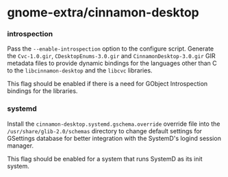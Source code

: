 # gnome-extra/cinnamon-desktop

### introspection
Pass the `--enable-introspection` option to the configure script. Generate the `Cvc-1.0.gir`, `CDesktopEnums-3.0.gir` and `CinnamonDesktop-3.0.gir` GIR metadata files to provide dynamic bindings for the languages other than C to the `libcinnamon-desktop` and the `libcvc` libraries.

This flag should be enabled if there is a need for GObject Introspection bindings for the libraries.

### systemd
Install the `cinnamon-desktop.systemd.gschema.override` override file into the `/usr/share/glib-2.0/schemas` directory to change default settings for GSettings database for better integration with the SystemD's logind session manager.

This flag should be enabled for a system that runs SystemD as its init system.
